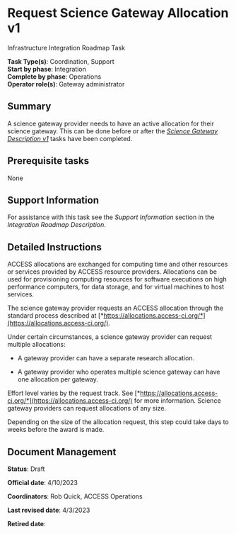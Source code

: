 # Request Science Gateway Allocation v1

Infrastructure Integration Roadmap Task

**Task Type(s)**: Coordination, Support  
**Start by phase**: Integration  
**Complete by phase**: Operations  
**Operator role(s)**: Gateway administrator

## Summary

A science gateway provider needs to have an active allocation for their science gateway. This can be done before or after the [*Science Gateway Description v1*](https://docs.google.com/document/d/10shxQ6PallP6EIzFyL8_08cbKzzDvcqg_gVS6-Iv4lQ/) tasks have been completed.

## Prerequisite tasks

None

## Support Information

For assistance with this task see the *Support Information* section in the *Integration Roadmap Description*.

## Detailed Instructions

ACCESS allocations are exchanged for computing time and other resources or services provided by ACCESS resource providers. Allocations can be used for provisioning computing resources for software executions on high performance computers, for data storage, and for virtual machines to host services.

The science gateway provider requests an ACCESS allocation through the standard process described at [*https://allocations.access-ci.org/*](https://allocations.access-ci.org/).

Under certain circumstances, a science gateway provider can request multiple allocations:

- A gateway provider can have a separate research allocation.

- A gateway provider who operates multiple science gateway can have one allocation per gateway.

Effort level varies by the request track. See [*https://allocations.access-ci.org/*](https://allocations.access-ci.org/) for more information. Science gateway providers can request allocations of any size.

Depending on the size of the allocation request, this step could take days to weeks before the award is made.

## Document Management

**Status**: Draft

**Official date**: 4/10/2023

**Coordinators**: Rob Quick, ACCESS Operations

**Last revised date**: 4/3/2023

**Retired date**:
